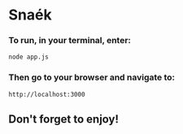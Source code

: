 # Snaék
### To run, in your terminal, enter:
```
node app.js
```
### Then go to your browser and navigate to:
```
http://localhost:3000
```
## Don't forget to enjoy!